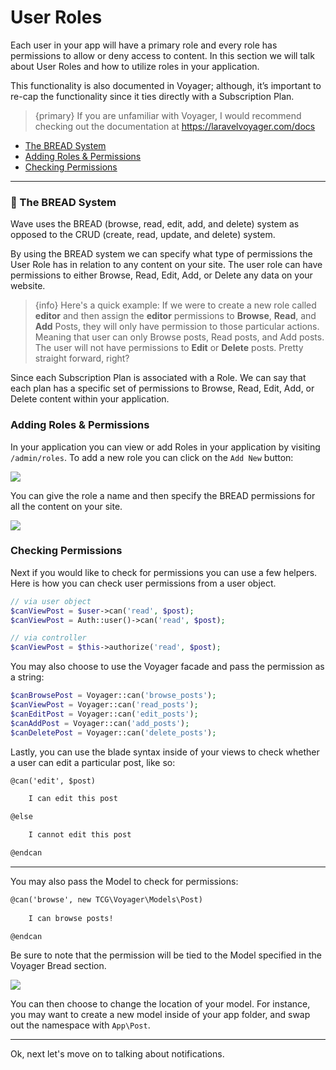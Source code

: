 # User Roles

Each user in your app will have a primary role and every role has permissions to allow or deny access to content. In this section we will talk about User Roles and how to utilize roles in your application.

This functionality is also documented in Voyager; although, it’s important to re-cap the functionality since it ties directly with a Subscription Plan.

> {primary} If you are unfamiliar with Voyager, I would recommend checking out the documentation at https://laravelvoyager.com/docs

- [The BREAD System](#bread)
- [Adding Roles & Permissions](#roles-permissions)
- [Checking Permissions](#checking-permissions)

---

<a name="bread"></a>
### 🍞 The BREAD System

Wave uses the BREAD (browse, read, edit, add, and delete) system as opposed to the CRUD (create, read, update, and delete) system.

By using the BREAD system we can specify what type of permissions the User Role has in relation to any content on your site. The user role can have permissions to either Browse, Read, Edit, Add, or Delete any data on your website.

> {info} Here's a quick example: If we were to create a new role called **editor** and then assign the **editor** permissions to **Browse**, **Read**, and **Add** Posts, they will only have permission to those particular actions. Meaning that user can only Browse posts, Read posts, and Add posts. The user will not have permissions to **Edit** or **Delete** posts. Pretty straight forward, right?

Since each Subscription Plan is associated with a Role. We can say that each plan has a specific set of permissions to Browse, Read, Edit, Add, or Delete content within your application.

<a name="roles-permissions"></a>
### Adding Roles & Permissions

In your application you can view or add Roles in your application by visiting `/admin/roles`. To add a new role you can click on the `Add New` button:

![](/wave/img/docs/1.0/user-roles-1.png)

You can give the role a name and then specify the BREAD permissions for all the content on your site.

![](/wave/img/docs/1.0/user-roles-2.png)

<a name="checking-permissions"></a>
### Checking Permissions

Next if you would like to check for permissions you can use a few helpers. Here is how you can check user permissions from a user object.

```php
// via user object
$canViewPost = $user->can('read', $post);
$canViewPost = Auth::user()->can('read', $post);

// via controller
$canViewPost = $this->authorize('read', $post);
```

You may also choose to use the Voyager facade and pass the permission as a string:

```php
$canBrowsePost = Voyager::can('browse_posts');
$canViewPost = Voyager::can('read_posts');
$canEditPost = Voyager::can('edit_posts');
$canAddPost = Voyager::can('add_posts');
$canDeletePost = Voyager::can('delete_posts');
```

Lastly, you can use the blade syntax inside of your views to check whether a user can edit a particular post, like so:

```html
@can('edit', $post)

    I can edit this post

@else

    I cannot edit this post

@endcan
```

---

You may also pass the Model to check for permissions:

```html
@can('browse', new TCG\Voyager\Models\Post)
    
    I can browse posts!

@endcan
```

Be sure to note that the permission will be tied to the Model specified in the Voyager Bread section.

![](/wave/img/docs/1.0/user-roles-3.png)

You can then choose to change the location of your model. For instance, you may want to create a new model inside of your app folder, and swap out the namespace with `App\Post`.

---

Ok, next let's move on to talking about notifications.
